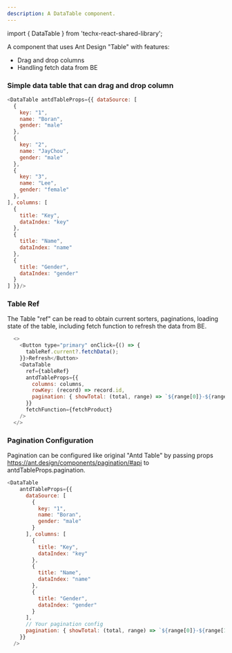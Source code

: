 ```yaml
---
description: A DataTable component.
---
```


import { DataTable } from 'techx-react-shared-library';

A component that uses Ant Design "Table" with features: 
  - Drag and drop columns
  - Handling fetch data from BE

### Simple data table that can drag and drop column

```js live
<DataTable antdTableProps={{ dataSource: [
  {
    key: "1",
    name: "Boran",
    gender: "male"
  },
  {
    key: "2",
    name: "JayChou",
    gender: "male"
  },
  {
    key: "3",
    name: "Lee",
    gender: "female"
  },
], columns: [
  {
    title: "Key",
    dataIndex: "key"
  },
  {
    title: "Name",
    dataIndex: "name"
  },
  {
    title: "Gender",
    dataIndex: "gender"
  }
] }}/>
```

### Table Ref
The Table "ref" can be read to obtain current sorters, paginations, loading state of the table, including fetch function to refresh the data from BE. 

```js 
  <>
    <Button type="primary" onClick={() => {
      tableRef.current?.fetchData();
    }}>Refresh</Button>
    <DataTable
      ref={tableRef}
      antdTableProps={{
        columns: columns,
        rowKey: (record) => record.id,
        pagination: { showTotal: (total, range) => `${range[0]}-${range[1]} of ${total} items`}
      }}
      fetchFunction={fetchProduct}
    />
  </>
  ```

### Pagination Configuration
Pagination can be configured like original "Antd Table" by passing props https://ant.design/components/pagination/#api to antdTableProps.pagination. 

  ```js 
  <DataTable
      antdTableProps={{
        dataSource: [
          {
            key: "1",
            name: "Boran",
            gender: "male"
          }
        ], columns: [
          {
            title: "Key",
            dataIndex: "key"
          },
          {
            title: "Name",
            dataIndex: "name"
          },
          {
            title: "Gender",
            dataIndex: "gender"
          }
        ],
        // Your pagination config
        pagination: { showTotal: (total, range) => `${range[0]}-${range[1]} of ${total} items`}
      }}
    />
  ```


  
  